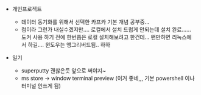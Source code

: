 
* 개인프로젝트
    - 데이터 동기화를 위해서 선택한 카프카 기본 개념 공부중...
    - 첨이라 그런가 내실수겠지만.... 로컬에서 설치 드럽게 안되는데 설치 완료...... 
        도커 사용 하기 전에 한번쯤은 로컬 설치해보려고 한건데... 
        왠만하면 리눅스에서 하길.... 윈도우는 앵그리버드됨.. 하하
    

* 일기
    - superputty 괜찮은듯 앞으로 써야지~
    - ms store -> window terminal preview (이거 좋네,,, 기본 powershell 이나 터미널 안쓰게 됨)
        
